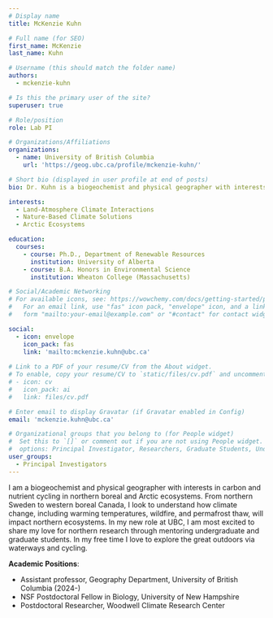 ```yaml
---
# Display name
title: McKenzie Kuhn

# Full name (for SEO)
first_name: McKenzie 
last_name: Kuhn

# Username (this should match the folder name)
authors:
  - mckenzie-kuhn

# Is this the primary user of the site?
superuser: true

# Role/position
role: Lab PI

# Organizations/Affiliations
organizations:
  - name: University of British Columbia
    url: 'https://geog.ubc.ca/profile/mckenzie-kuhn/'

# Short bio (displayed in user profile at end of posts)
bio: Dr. Kuhn is a biogeochemist and physical geographer with interests in carbon and nutrient cycling in northern boreal and Arctic ecosystems.

interests:
  - Land-Atmosphere Climate Interactions
  - Nature-Based Climate Solutions
  - Arctic Ecosystems

education:
  courses:
    - course: Ph.D., Department of Renewable Resources
      institution: University of Alberta
    - course: B.A. Honors in Environmental Science
      institution: Wheaton College (Massachusetts)

# Social/Academic Networking
# For available icons, see: https://wowchemy.com/docs/getting-started/page-builder/#icons
#   For an email link, use "fas" icon pack, "envelope" icon, and a link in the
#   form "mailto:your-email@example.com" or "#contact" for contact widget.

social:
  - icon: envelope
    icon_pack: fas
    link: 'mailto:mckenzie.kuhn@ubc.ca'
  
# Link to a PDF of your resume/CV from the About widget.
# To enable, copy your resume/CV to `static/files/cv.pdf` and uncomment the lines below.
# - icon: cv
#   icon_pack: ai
#   link: files/cv.pdf

# Enter email to display Gravatar (if Gravatar enabled in Config)
email: 'mckenzie.kuhn@ubc.ca'

# Organizational groups that you belong to (for People widget)
#  Set this to `[]` or comment out if you are not using People widget.
#  options: Principal Investigator, Researchers, Graduate Students, Undergraduates, Visitors, Alumni
user_groups:
  - Principal Investigators
---
```

I am a biogeochemist and physical geographer with interests in carbon and nutrient cycling in northern boreal and Arctic ecosystems.  From northern Sweden to western boreal Canada, I look to understand how climate change, including warming temperatures, wildfire, and permafrost thaw, will impact northern ecosystems. In my new role at UBC, I am most excited to share my love for northern research through mentoring undergraduate and graduate students. In my free time I love to explore the great outdoors via waterways and cycling. 
<br>

**Academic Positions**:

- Assistant professor, Geography Department, University of British Columbia (2024-)
- NSF Postdoctoral Fellow in Biology, University of New Hampshire
- Postdoctoral Researcher, Woodwell Climate Research Center

